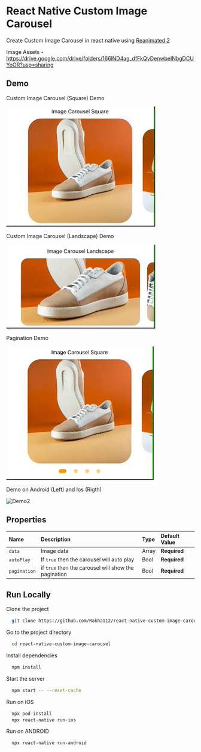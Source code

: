 # React Native Custom Image Carousel

Create Custom Image Carousel in react native using [Reanimated 2](https://docs.swmansion.com/react-native-reanimated/)

Image Assets - https://drive.google.com/drive/folders/166lND4ag_dfFkQyDenwbeINbgDCUYoOR?usp=sharing

## Demo

Custom Image Carousel (Square) Demo

![Demo1](https://github.com/Rakha112/react-native-custom-image-carousel/blob/main/Demo1.gif)

Custom Image Carousel (Landscape) Demo

![Demo1](https://github.com/Rakha112/react-native-custom-image-carousel/blob/main/Demo2.gif)

Pagination Demo

![Demo1](https://github.com/Rakha112/react-native-custom-image-carousel/blob/main/Demo4.gif)

Demo on Android (Left) and Ios (Rigth)

![Demo2](https://github.com/Rakha112/react-native-custom-image-carousel/blob/main/Demo3.gif)

## Properties

| Name         | Description                                          | Type  | Default Value |
| :----------- | :--------------------------------------------------- | :---- | :------------ |
| `data`       | Image data                                           | Array | **Required**  |
| `autoPlay`   | If `true` then the carousel will auto play           | Bool  | **Required**  |
| `pagination` | if `true` then the carousel will show the pagination | Bool  | **Required**  |

## Run Locally

Clone the project

```bash
  git clone https://github.com/Rakha112/react-native-custom-image-carousel.git
```

Go to the project directory

```bash
  cd react-native-custom-image-carousel
```

Install dependencies

```bash
  npm install
```

Start the server

```bash
  npm start -- --reset-cache
```

Run on IOS

```bash
  npx pod-install
  npx react-native run-ios
```

Run on ANDROID

```bash
  npx react-native run-android
```

